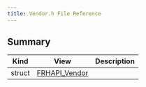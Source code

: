 ```yaml
---
title: Vendor.h File Reference
---
```


## Summary
| Kind | View | Description |
|------|------|-------------|
|struct|[FRHAPI_Vendor](/unreal-plugins/all/structfrhapi__vendor/#structFRHAPI__Vendor)||
